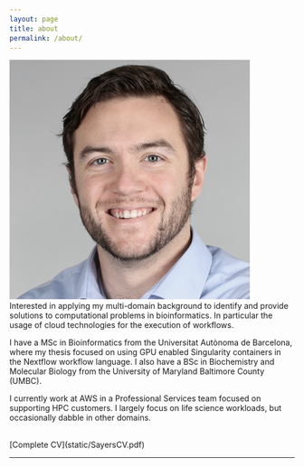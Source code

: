 ```yaml
---
layout: page
title: about
permalink: /about/
---
```


<img class="col one right" src="/img/kevin2.png">

<br/>
Interested in applying my multi-domain background to identify and provide solutions to computational problems in bioinformatics. 
In particular the usage of cloud technologies for the execution of workflows. 

I have a MSc in Bioinformatics from the Universitat Autònoma de Barcelona, where my thesis focused on using GPU enabled Singularity
containers in the Nextflow workflow language. I also have a BSc in Biochemistry and Molecular Biology from the University of Maryland Baltimore County (UMBC). 

I currently work at AWS in a Professional Services team focused on supporting HPC customers. I largely focus on life science workloads, but occasionally dabble in other domains. 

<br/>
[Complete CV](static/SayersCV.pdf)

<hr/>
<br/>
<span class="contacticon center">
	<a href="mailto:sayerskt@gmail.com"><i class="fa fa-envelope-square"></i></a>
	<a href="https://github.com/KevinSayers" target="_blank"><i class="fa fa-github-square"></i></a>
	<a href="https://www.linkedin.com/in/sayersk/" target="_blank"><i class="fa fa-linkedin-square"></i></a>
	<a href="https://twitter.com/KevinTSayers" target="_blank"><i class="fa fa-twitter-square"></i></a>
</span>
